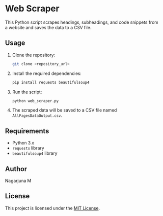 # Web Scraper

This Python script scrapes headings, subheadings, and code snippets from a website and saves the data to a CSV file.

## Usage

1. Clone the repository:

    ```bash
    git clone <repository_url>
    ```

2. Install the required dependencies:

    ```bash
    pip install requests beautifulsoup4
    ```

3. Run the script:

    ```bash
    python web_scraper.py
    ```

4. The scraped data will be saved to a CSV file named `AllPagesDataOutput.csv`.

## Requirements

- Python 3.x
- `requests` library
- `beautifulsoup4` library

## Author

Nagarjuna M

## License

This project is licensed under the [MIT License](LICENSE).
